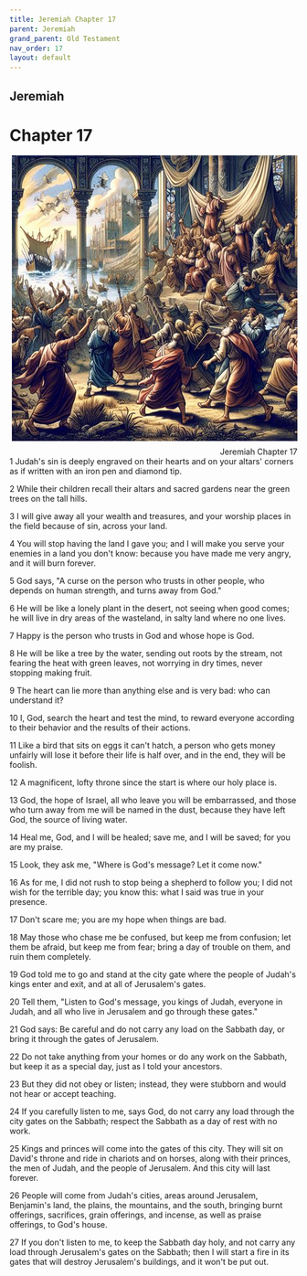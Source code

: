 ```yaml
---
title: Jeremiah Chapter 17
parent: Jeremiah
grand_parent: Old Testament
nav_order: 17
layout: default
---
```


## Jeremiah

# Chapter 17

<div style="clear: both; text-align: right;">
    <img src="/assets/Image/Jeremiah/500/17.jpg" alt="Jeremiah Chapter 17" class="chapter-image" style="max-width: 100%; height: auto; float: right; margin: 0 0 10px 10px; padding-left: 10%;">
    <figcaption style="font-size: 14px;">Jeremiah Chapter 17</figcaption>
</div>
1 Judah's sin is deeply engraved on their hearts and on your altars' corners as if written with an iron pen and diamond tip.

2 While their children recall their altars and sacred gardens near the green trees on the tall hills.

3 I will give away all your wealth and treasures, and your worship places in the field because of sin, across your land.

4 You will stop having the land I gave you; and I will make you serve your enemies in a land you don't know: because you have made me very angry, and it will burn forever.

5 God says, "A curse on the person who trusts in other people, who depends on human strength, and turns away from God."

6 He will be like a lonely plant in the desert, not seeing when good comes; he will live in dry areas of the wasteland, in salty land where no one lives.

7 Happy is the person who trusts in God and whose hope is God.

8 He will be like a tree by the water, sending out roots by the stream, not fearing the heat with green leaves, not worrying in dry times, never stopping making fruit.

9 The heart can lie more than anything else and is very bad: who can understand it?

10 I, God, search the heart and test the mind, to reward everyone according to their behavior and the results of their actions.

11 Like a bird that sits on eggs it can't hatch, a person who gets money unfairly will lose it before their life is half over, and in the end, they will be foolish.

12 A magnificent, lofty throne since the start is where our holy place is.

13 God, the hope of Israel, all who leave you will be embarrassed, and those who turn away from me will be named in the dust, because they have left God, the source of living water.

14 Heal me, God, and I will be healed; save me, and I will be saved; for you are my praise.

15 Look, they ask me, "Where is God's message? Let it come now."

16 As for me, I did not rush to stop being a shepherd to follow you; I did not wish for the terrible day; you know this: what I said was true in your presence.

17 Don't scare me; you are my hope when things are bad.

18 May those who chase me be confused, but keep me from confusion; let them be afraid, but keep me from fear; bring a day of trouble on them, and ruin them completely.

19 God told me to go and stand at the city gate where the people of Judah's kings enter and exit, and at all of Jerusalem's gates.

20 Tell them, "Listen to God's message, you kings of Judah, everyone in Judah, and all who live in Jerusalem and go through these gates."

21 God says: Be careful and do not carry any load on the Sabbath day, or bring it through the gates of Jerusalem.

22 Do not take anything from your homes or do any work on the Sabbath, but keep it as a special day, just as I told your ancestors.

23 But they did not obey or listen; instead, they were stubborn and would not hear or accept teaching.

24 If you carefully listen to me, says God, do not carry any load through the city gates on the Sabbath; respect the Sabbath as a day of rest with no work.

25 Kings and princes will come into the gates of this city. They will sit on David's throne and ride in chariots and on horses, along with their princes, the men of Judah, and the people of Jerusalem. And this city will last forever.

26 People will come from Judah's cities, areas around Jerusalem, Benjamin's land, the plains, the mountains, and the south, bringing burnt offerings, sacrifices, grain offerings, and incense, as well as praise offerings, to God's house.

27 If you don't listen to me, to keep the Sabbath day holy, and not carry any load through Jerusalem's gates on the Sabbath; then I will start a fire in its gates that will destroy Jerusalem's buildings, and it won't be put out.


